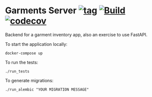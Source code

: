 # Garments Server [![tag](https://img.shields.io/github/tag/namelivia/garments-server.svg)](https://github.com/namelivia/garments-server/releases) [![Build](https://github.com/namelivia/garments-server/workflows/Build/badge.svg)](https://github.com/namelivia/garments-server/actions?query=workflow%3ABuild) [![codecov](https://codecov.io/gh/namelivia/garments-server/branch/master/graph/badge.svg)](https://codecov.io/gh/namelivia/garments-server)

Backend for a garment inventory app, also an exercise to use FastAPI.

To start the application locally:

```
docker-compose up
```



To run the tests:
```
./run_tests
```

To generate migrations:
```
./run_alembic "YOUR MIGRATION MESSAGE"
```
